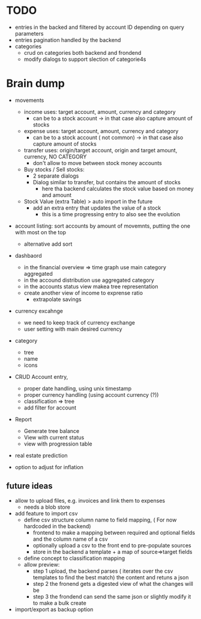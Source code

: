 # TODO
* entries in the backed and filtered by account ID depending on query parameters
* entries pagination handled by the backend
* categories
  * crud on categories both backend and frondend
  * modify dialogs to support slection of categorie4s

# Brain dump

* movements
  * income uses:  target account, amount, currency and category
    * can be to a stock account -> in that case also capture amount of stocks
  * expense uses: target account, amount, currency and category
    * can be to a stock account ( not common) -> in that case also capture amount of stocks
  * transfer uses: origin/target account, origin and target amount, currency, NO CATEGORY
    * don't allow to move between stock money accounts
  * Buy stocks / Sell stocks:
    * 2 separate dialogs
    * Dialog similar to transfer, but contains the amount of stocks
      * here tha backend calculates the stock value based on money and amount
  * Stock Value (extra Table) > auto import in the future
    * add an extra entry that updates the value of a stock
      * this is a time progressing entry to also see the evolution
* account listing: sort accounts by amount of movemnts, putting the one with most on the top
  * alternative add sort
  

* dashbaord
  * in the financial overview => time graph use main category aggregated
  * in the accound distribution use aggregated category
  * in the accounts status view makea  tree representation
  * create another view of income to exprense ratio
    * extrapolate savings
* currency excahnge
  * we need to keep track of currency exchange 
  * user setting with main desired currency
* category
  * tree
  * name
  * icons
* CRUD Account entry, 
  * proper date handling, using unix timestamp
  * proper currency handling (using account currency (?))
  * classification => tree  
  * add filter for account
* Report
  * Generate tree balance
  * View with current status
  * view with progression table
* real estate prediction
* option to adjust for inflation


## future ideas
* allow to upload files, e.g. invoices and link them to expenses
  * needs a blob store
* add feature to import csv  
  * define csv structure column name to field mapping, ( For now hardcoded in the backend) 
    * frontend to make a mapping between required and optional fields and the column name of a csv
    * optionally upload a csv to the front end to pre-populate sources
    * store in the backend a template + a map of source=>target fields
  * define concept to classification mapping
  * allow preview:
    * step 1 upload, the backend parses ( iterates over the csv templates to find the best match) 
      the content and retuns a json
    * step 2 the fronend gets a digested view of what the changes will be
    * step 3 the frondend can send the same json or slightly modify it to make a bulk create
* import/export as backup option